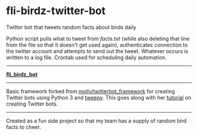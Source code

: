 # fli-birdz-twitter-bot

Twitter bot that tweets random facts about birds daily

Python script pulls what to tweet from *facts.txt* (while also deleting that line from the file so that it doesn't get used again), authenticates connection to the twitter account and attempts to send out the tweet. Whatever occurs is written to a log file. Crontab used for scheduling daily automation.

---

**[fli_birdz_bot](https://twitter.com/fli_birdz_bot)**

---

Basic framework forked from [molly/twitterbot_framework](https://github.com/molly/twitterbot_framework) for creating Twitter bots using Python 3 and [tweepy](http://www.tweepy.org). This goes along with her [tutorial](http://blog.mollywhite.net/twitter-bots-pt2/) on creating Twitter bots.

---

Created as a fun side project so that my team has a supply of random bird facts to cheer.
